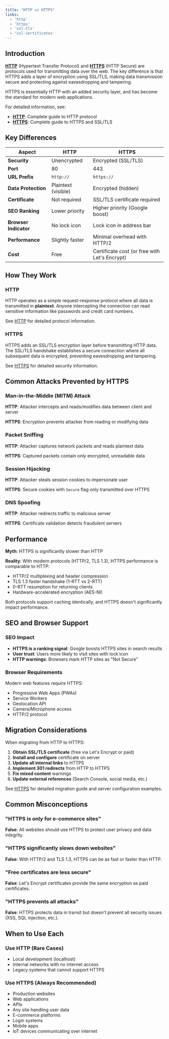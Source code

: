 ```yaml
---
title: "HTTP vs HTTPS"
links:
  - 'http'
  - 'https'
  - 'ssl-tls'
  - 'ssl-certificates'
---
```


## Introduction

**[HTTP](/notes/http)** (Hypertext Transfer Protocol) and **[HTTPS](/notes/https)** (HTTP Secure) are protocols used for transmitting data over the web. The key difference is that HTTPS adds a layer of encryption using SSL/TLS, making data transmission secure and protecting against eavesdropping and tampering.

HTTPS is essentially HTTP with an added security layer, and has become the standard for modern web applications.

For detailed information, see:
- **[HTTP](/notes/http)**: Complete guide to HTTP protocol
- **[HTTPS](/notes/https)**: Complete guide to HTTPS and SSL/TLS

## Key Differences

| Aspect | HTTP | HTTPS |
|--------|------|-------|
| **Security** | Unencrypted | Encrypted (SSL/TLS) |
| **Port** | 80 | 443 |
| **URL Prefix** | `http://` | `https://` |
| **Data Protection** | Plaintext (visible) | Encrypted (hidden) |
| **Certificate** | Not required | SSL/TLS certificate required |
| **SEO Ranking** | Lower priority | Higher priority (Google boost) |
| **Browser Indicator** | No lock icon | Lock icon in address bar |
| **Performance** | Slightly faster | Minimal overhead with HTTP/2 |
| **Cost** | Free | Certificate cost (or free with Let's Encrypt) |

## How They Work

### HTTP

HTTP operates as a simple request-response protocol where all data is transmitted in **plaintext**. Anyone intercepting the connection can read sensitive information like passwords and credit card numbers.

See [HTTP](/notes/http) for detailed protocol information.

### HTTPS

HTTPS adds an SSL/TLS encryption layer before transmitting HTTP data. The SSL/TLS handshake establishes a secure connection where all subsequent data is encrypted, preventing eavesdropping and tampering.

See [HTTPS](/notes/https) for detailed security information.

## Common Attacks Prevented by HTTPS

### Man-in-the-Middle (MITM) Attack

**HTTP**: Attacker intercepts and reads/modifies data between client and server

**HTTPS**: Encryption prevents attacker from reading or modifying data

### Packet Sniffing

**HTTP**: Attacker captures network packets and reads plaintext data

**HTTPS**: Captured packets contain only encrypted, unreadable data

### Session Hijacking

**HTTP**: Attacker steals session cookies to impersonate user

**HTTPS**: Secure cookies with `Secure` flag only transmitted over HTTPS

### DNS Spoofing

**HTTP**: Attacker redirects traffic to malicious server

**HTTPS**: Certificate validation detects fraudulent servers

## Performance

**Myth**: HTTPS is significantly slower than HTTP

**Reality**: With modern protocols (HTTP/2, TLS 1.3), HTTPS performance is comparable to HTTP:
- HTTP/2 multiplexing and header compression
- TLS 1.3 faster handshake (1-RTT vs 2-RTT)
- 0-RTT resumption for returning clients
- Hardware-accelerated encryption (AES-NI)

Both protocols support caching identically, and HTTPS doesn't significantly impact performance.

## SEO and Browser Support

### SEO Impact

- **HTTPS is a ranking signal**: Google boosts HTTPS sites in search results
- **User trust**: Users more likely to visit sites with lock icon
- **HTTP warnings**: Browsers mark HTTP sites as "Not Secure"

### Browser Requirements

Modern web features require HTTPS:
- Progressive Web Apps (PWAs)
- Service Workers
- Geolocation API
- Camera/Microphone access
- HTTP/2 protocol

## Migration Considerations

When migrating from HTTP to HTTPS:

1. **Obtain SSL/TLS certificate** (free via Let's Encrypt or paid)
2. **Install and configure** certificate on server
3. **Update all internal links** to HTTPS
4. **Implement 301 redirects** from HTTP to HTTPS
5. **Fix mixed content** warnings
6. **Update external references** (Search Console, social media, etc.)

See [HTTPS](/notes/https) for detailed migration guide and server configuration examples.

## Common Misconceptions

### "HTTPS is only for e-commerce sites"

**False**: All websites should use HTTPS to protect user privacy and data integrity.

### "HTTPS significantly slows down websites"

**False**: With HTTP/2 and TLS 1.3, HTTPS can be as fast or faster than HTTP.

### "Free certificates are less secure"

**False**: Let's Encrypt certificates provide the same encryption as paid certificates.

### "HTTPS prevents all attacks"

**False**: HTTPS protects data in transit but doesn't prevent all security issues (XSS, SQL injection, etc.).

## When to Use Each

### Use HTTP (Rare Cases)

- Local development (localhost)
- Internal networks with no internet access
- Legacy systems that cannot support HTTPS

### Use HTTPS (Always Recommended)

- Production websites
- Web applications
- APIs
- Any site handling user data
- E-commerce platforms
- Login systems
- Mobile apps
- IoT devices communicating over internet
